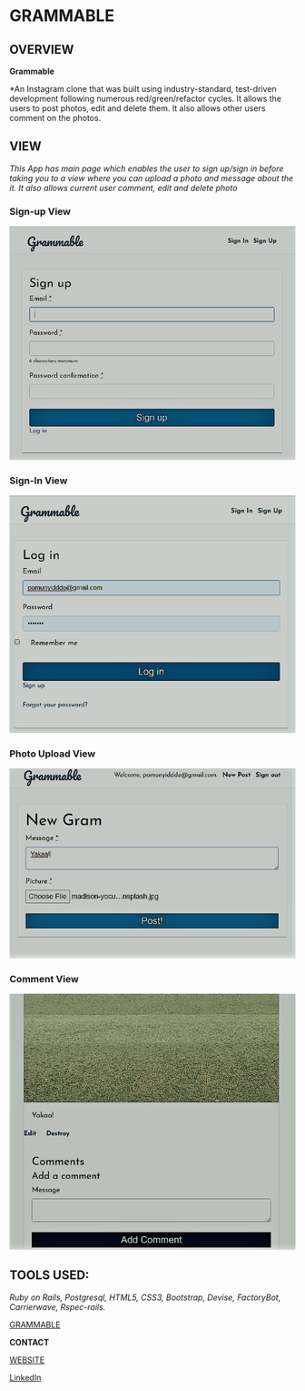 # GRAMMABLE #

## OVERVIEW ##

**Grammable**  

*An Instagram clone that was built using industry-standard, test-driven development following numerous red/green/refactor cycles. It allows the users to post photos, edit and delete them. It also allows other users comment on the photos.

## VIEW ##

*This App has main page which enables the user to sign up/sign in before taking you to a view where you can upload a photo and message about the it. It also allows current user comment, edit and delete photo*

### Sign-up View ###

![](/images/Screenshot2.png)

### Sign-In View ###

![](/images/Screenshot1.png)

### Photo Upload View ###

![](/images/Screenshot3.png)

### Comment View ###

![](/images/Screenshot4.png)


## TOOLS USED: ##
*Ruby on Rails, Postgresql, HTML5, CSS3, Bootstrap, Devise, FactoryBot, Carrierwave, Rspec-rails.*

[GRAMMABLE](https://grammable-peter-omunyidde.herokuapp.com/)

**CONTACT**

[WEBSITE](https://omunyidde-p.netlify.com)

[LinkedIn](https://www.linkedin.com/in/peter-omunyidde/)
